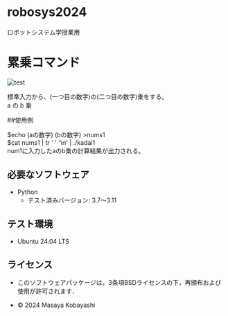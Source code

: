 # robosys2024
ロボットシステム学授業用

# 累乗コマンド
![test](https://github.com/23C1053/robosys2024/actions/workflows/test.yml/badge.svg)

標準入力から、(一つ目の数字)の(二つ目の数字)乗をする。  
                     a      の       b      乗    

##使用例

$echo (aの数字) (bの数字) >nums1  
$cat nums1 | tr ' ' '\n' | ./kadai1  
num1に入力したaのb乗の計算結果が出力される。  

## 必要なソフトウェア
- Python
  - テスト済みバージョン: 3.7〜3.11

## テスト環境
- Ubuntu 24.04 LTS

## ライセンス
- このソフトウェアパッケージは，3条項BSDライセンスの下，再頒布および使用が許可されます．


- © 2024 Masaya Kobayashi
